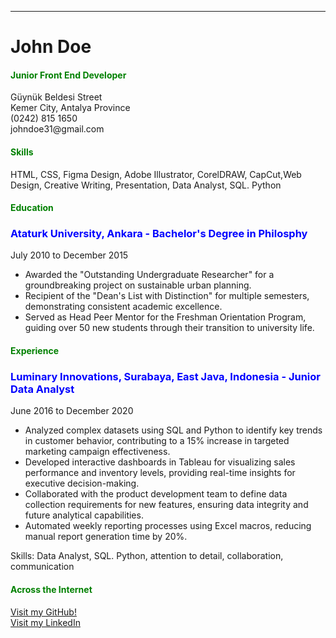 <!DOCTYPE html>
<html lang="en">
<head>
    <meta charset="UTF-8">
    <meta name="description" content="CV Example">
    <meta name="keywords" content="HTML, CV">
    <meta name="author" content="John Doe">
    <meta name="viewport" content="width=device-width, initial-scale=1.0">
    <meta property="og:title" content="CV Example">
    <meta property="og:description" content="Fake CV LOL">
    <meta property="og:url" content="Insert URL Here">
    <link rel="icon" type="image/x-icon" href="gambar/Pretelan2.ico">
    <title>CV Dummy</title>
</head>
<body>
    <hr>
    <h1>John Doe</h1>
    <h4 style="color: green;">Junior Front End Developer</h4>
        <p>
        Güynük Beldesi Street
        <br>
        Kemer City, Antalya Province
        <br>
        (0242) 815 1650
        <br>
        johndoe31@gmail.com
      </p>
        <h4 style="color: green;">Skills</h4>
        <p>HTML, CSS, Figma Design, Adobe Illustrator, CorelDRAW, CapCut,Web Design, Creative Writing, Presentation, Data Analyst, SQL. Python</p>
        <h4 style="color: green;">Education</h4>
        <h3 style="color: blue;">Ataturk University, Ankara - Bachelor's Degree in Philosphy</h3>
        <p>July 2010 to December 2015</p>
        <ul>
            <li>Awarded the "Outstanding Undergraduate Researcher" for a groundbreaking project on sustainable urban planning.</li>
            <li>Recipient of the "Dean's List with Distinction" for multiple semesters, demonstrating consistent academic excellence.</li>
            <li>Served as Head Peer Mentor for the Freshman Orientation Program, guiding over 50 new students through their transition to university life.</li>
        </ul>
        <h4 style="color: green;">Experience</h4>
        <h3 style="color: blue;">Luminary Innovations, Surabaya, East Java, Indonesia - Junior Data Analyst</h3>
        <p>June 2016 to December 2020</p>
        <ul>
            <li>Analyzed complex datasets using SQL and Python to identify key trends in customer behavior, contributing to a 15% increase in targeted marketing campaign effectiveness.</li>
            <li>Developed interactive dashboards in Tableau for visualizing sales performance and inventory levels, providing real-time insights for executive decision-making.</li>
            <li>Collaborated with the product development team to define data collection requirements for new features, ensuring data integrity and future analytical capabilities.</li>
            <li>Automated weekly reporting processes using Excel macros, reducing manual report generation time by 20%.</li>
        </ul>
        <p>Skills: Data Analyst, SQL. Python, attention to detail, collaboration, communication </p>
        <h4 style="color: green;">Across the Internet</h4>
         <a href="https://github.com/Andes401">Visit my GitHub!</a>
          <br>
         <a href="https://www.linkedin.com/in/nabil-zuhdi-85a236357/">Visit my LinkedIn</a>
</body>
</html>
